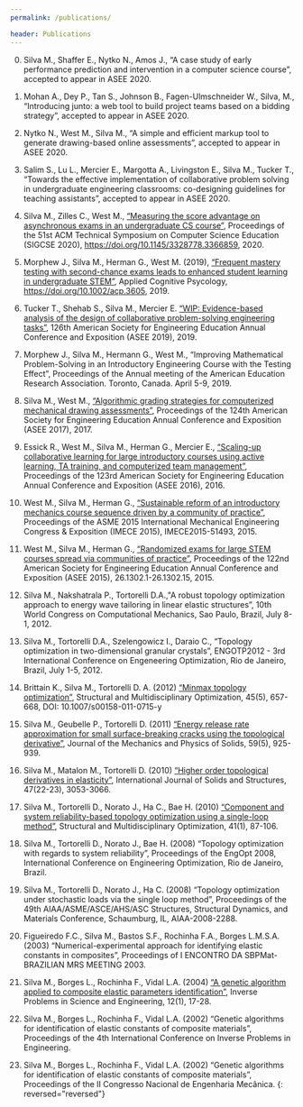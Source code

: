 ```yaml
---
permalink: /publications/

header: Publications
---
```


0.	Silva M., Shaffer E., Nytko N., Amos J., “A case study of early performance prediction and intervention in a computer science course”, accepted to appear in ASEE 2020.

0.	Mohan A., Dey P., Tan S., Johnson B., Fagen-Ulmschneider W., Silva, M., “Introducing junto: a web tool to build project teams based on a bidding strategy”, accepted to appear in ASEE 2020.

0.	Nytko N., West M., Silva M., “A simple and efficient markup tool to generate drawing-based online assessments”, accepted to appear in ASEE 2020.

0.	Salim S., Lu L., Mercier E., Margotta A., Livingston E., Silva M., Tucker T., “Towards the effective implementation of collaborative problem solving in undergraduate engineering classrooms: co-designing guidelines for teaching assistants”, accepted to appear in ASEE 2020.

0.	Silva M., Zilles C., West M., [“Measuring the score advantage on asynchronous exams in an undergraduate CS course”](https://dl.acm.org/doi/pdf/10.1145/3328778.3366859), Proceedings of the 51st ACM Technical Symposium on Computer Science Education (SIGCSE 2020), https://doi.org/10.1145/3328778.3366859, 2020.

0.	Morphew J., Silva M., Herman G., West M. (2019), [“Frequent mastery testing with second-chance exams leads to enhanced student learning in undergraduate STEM”](https://doi.org/10.1002/acp.3605), Applied Cognitive Psycology, https://doi.org/10.1002/acp.3605, 2019.

0. Tucker T., Shehab S., Silva M., Mercier E. [“WIP: Evidence-based analysis of the design of collaborative problem-solving engineering tasks”](https://www.asee.org/public/conferences/140/papers/25919/view), 126th American Society for Engineering Education Annual Conference and Exposition (ASEE 2019), 2019.

0. Morphew J., Silva M., Hermann G., West M., “Improving Mathematical Problem-Solving in an Introductory Engineering Course with the Testing Effect”, Proceedings of the Annual meeting of the American Education Research Association. Toronto, Canada. April 5-9, 2019.

0. Silva M., West M., [“Algorithmic grading strategies for computerized mechanical drawing assessments”](https://www.asee.org/public/conferences/78/papers/19927/view), Proceedings of the 124th American Society for Engineering Education Annual Conference and Exposition (ASEE 2017), 2017.

0. Essick R., West M., Silva M., Herman G., Mercier E., [“Scaling-up collaborative learning for large introductory courses using active learning, TA training, and computerized team management”](https://www.asee.org/public/conferences/64/papers/17099/view), Proceedings of the 123rd American Society for Engineering Education Annual Conference and Exposition (ASEE 2016), 2016.

0. West M., Silva M., Herman G., [“Sustainable reform of an introductory mechanics course sequence driven by a community of practice”](https://asmedigitalcollection.asme.org/IMECE/proceedings-abstract/IMECE2015/57588/V015T19A020/262513), Proceedings of the ASME 2015 International Mechanical Engineering Congress & Exposition (IMECE 2015), IMECE2015-51493, 2015.

0. West M., Silva M., Herman G., [“Randomized exams for large STEM courses spread via communities of practice”](https://peer.asee.org/randomized-exams-for-large-stem-courses-spread-via-communities-of-practice), Proceedings of the 122nd American Society for Engineering Education Annual Conference and Exposition (ASEE 2015), 26.1302.1-26.1302.15, 2015.

0. Silva M., Nakshatrala P., Tortorelli D.A.,"A robust topology optimization approach to energy wave tailoring in linear elastic structures”, 10th World Congress on Computational Mechanics, Sao Paulo, Brazil, July 8-1, 2012.

0. Silva M., Tortorelli D.A., Szelengowicz I., Daraio C., “Topology optimization in two-dimensional granular crystals”, ENGOTP2012 - 3rd International Conference on Engeneering Optimization, Rio de Janeiro, Brazil, July 1-5, 2012.

0. Brittain K., Silva M., Tortorelli D. A. (2012) [“Minmax topology optimization”](https://link.springer.com/article/10.1007/s00158-011-0715-y), Structural and Multidisciplinary Optimization, 45(5), 657-668, DOI: 10.1007/s00158-011-0715-y

0. Silva M., Geubelle P., Tortorelli D. (2011) [“Energy release rate approximation for small surface-breaking cracks using the topological derivative”](https://www.sciencedirect.com/science/article/pii/S002250961100050), Journal of the Mechanics and Physics of Solids, 59(5), 925-939.

0. Silva M., Matalon M., Tortorelli D. (2010) [“Higher order topological derivatives in elasticity”](https://www.sciencedirect.com/science/article/pii/S0020768310002490), International Journal of Solids and Structures, 47(22-23), 3053-3066.

0. Silva M., Tortorelli D., Norato J., Ha C., Bae H. (2010) [“Component and system reliability-based topology optimization using a single-loop method”](https://link.springer.com/article/10.1007/s00158-009-0401-5), Structural and Multidisciplinary Optimization, 41(1), 87-106.

0. Silva M., Tortorelli D., Norato J., Bae H. (2008) “Topology optimization with regards to system reliability”, Proceedings of the EngOpt 2008, International Conference on Engineering Optimization, Rio de Janeiro, Brazil.

0. Silva M., Tortorelli D., Norato J., Ha C. (2008) “Topology optimization under stochastic loads via the single loop method”, Proceedings of the 49th AIAA/ASME/ASCE/AHS/ASC Structures, Structural Dynamics, and Materials Conference, Schaumburg, IL, AIAA-2008-2288.

0. Figueiredo F.C., Silva M., Bastos S.F., Rochinha F.A., Borges L.M.S.A. (2003) “Numerical-experimental approach for identifying elastic constants in composites”, Proceedings of I ENCONTRO DA SBPMat- BRAZILIAN MRS MEETING 2003.

0. Silva M., Borges L., Rochinha F., Vidal L.A. (2004) [“A genetic algorithm applied to composite elastic parameters identification”](https://www.tandfonline.com/doi/abs/10.1080/1068276031000097992?journalCode=gipe20), Inverse Problems in Science and Engineering, 12(1), 17-28.

0. Silva M., Borges L., Rochinha F., Vidal L.A. (2002) “Genetic algorithms for identification of elastic constants of composite materials”, Proceedings of the 4th International Conference on Inverse Problems in Engineering.

0. Silva M., Borges L., Rochinha F., Vidal L.A. (2002) “Genetic algorithms for identification of elastic constants of composite materials”, Proceedings of the II Congresso Nacional de Engenharia Mecânica.
{: reversed="reversed"}
